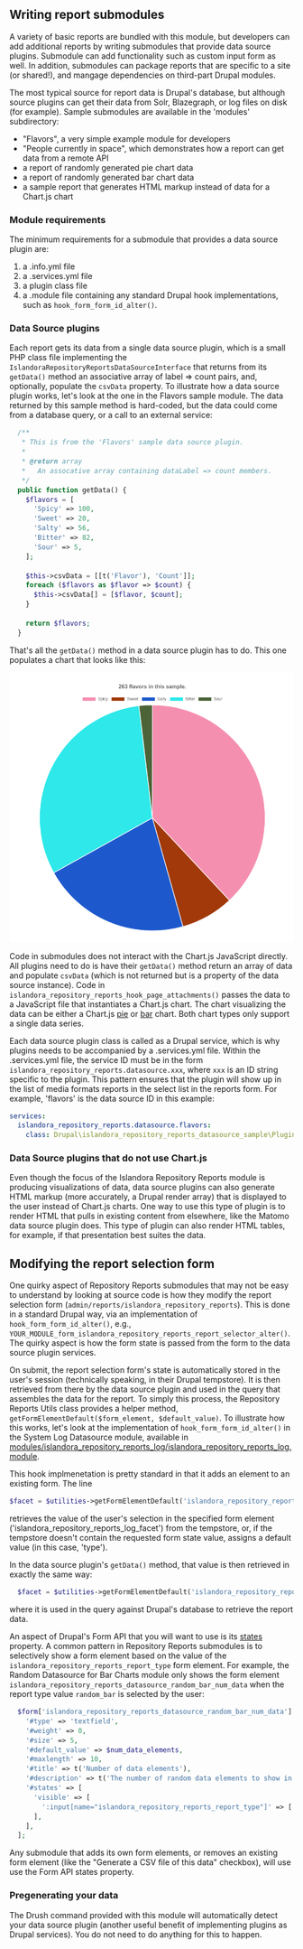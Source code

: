 ## Writing report submodules

A variety of basic reports are bundled with this module, but developers can add additional reports by writing submodules that provide data source plugins. Submodule can add functionality such as custom input form as well. In addition, submodules can package reports that are specific to a site (or shared!), and mangage dependencies on third-part Drupal modules.

The most typical source for report data is Drupal's database, but although source plugins can get their data from Solr, Blazegraph, or log files on disk (for example). Sample submodules are available in the 'modules' subdirectory:

* "Flavors", a very simple example module for developers
* "People currently in space", which demonstrates how a report can get data from a remote API
* a report of randomly generated pie chart data
* a report of randomly generated bar chart data
* a sample report that generates HTML markup instead of data for a Chart.js chart

### Module requirements

The minimum requirements for a submodule that provides a data source plugin are:

1. a .info.yml file
1. a .services.yml file
1. a plugin class file
1. a .module file containing any standard Drupal hook implementations, such as `hook_form_form_id_alter()`.

### Data Source plugins

Each report gets its data from a single data source plugin, which is a small PHP class file implementing the `IslandoraRepositoryReportsDataSourceInterface` that returns from its `getData()` method an associative array of label => count pairs, and, optionally, populate the `csvData` property. To illustrate how a data source plugin works, let's look at the one in the Flavors sample module. The data returned by this sample method is hard-coded, but the data could come from a database query, or a call to an external service:

```php
  /**
   * This is from the 'Flavors' sample data source plugin.
   *
   * @return array
   *   An assocative array containing dataLabel => count members.
   */
  public function getData() {
    $flavors = [
      'Spicy' => 100,
      'Sweet' => 20,
      'Salty' => 56,
      'Bitter' => 82,
      'Sour' => 5,
    ];

    $this->csvData = [[t('Flavor'), 'Count']];
    foreach ($flavors as $flavor => $count) {
      $this->csvData[] = [$flavor, $count];
    }

    return $flavors;
  }
```

That's all the `getData()` method in a data source plugin has to do. This one populates a chart that looks like this:

![Random bar chart](images/flavors.png)

Code in submodules does not interact with the Chart.js JavaScript directly. All plugins need to do is have their `getData()` method return an array of data and populate `csvData` (which is not returned but is a property of the data source instance). Code in `islandora_repository_reports_hook_page_attachments()` passes the data to a JavaScript file that instantiates a Chart.js chart. The chart visualizing the data can be either a Chart.js [pie](https://www.chartjs.org/samples/latest/charts/pie.html) or [bar](https://www.chartjs.org/samples/latest/charts/bar/vertical.html) chart. Both chart types only support a single data series.

Each data source plugin class is called as a Drupal service, which is why plugins needs to be accompanied by a .services.yml file. Within the .services.yml file, the service ID must be in the form `islandora_repository_reports.datasource.xxx`, where `xxx` is an ID string specific to the plugin. This pattern ensures that the plugin will show up in the list of media formats reports in the select list in the reports form. For example, 'flavors' is the data source ID in this example:

```yaml
services:
  islandora_repository_reports.datasource.flavors:
    class: Drupal\islandora_repository_reports_datasource_sample\Plugin\DataSource\Flavors
```

### Data Source plugins that do not use Chart.js

Even though the focus of the Islandora Repository Reports module is producing visualizations of data, data source plugins can also generate HTML markup (more accurately, a Drupal render array) that is displayed to the user instead of Chart.js charts. One way to use this type of plugin is to render HTML that pulls in existing content from elsewhere, like the Matomo data source plugin does. This type of plugin can also render HTML tables, for example, if that presentation best suites the data.

## Modifying the report selection form

One quirky aspect of Repository Reports submodules that may not be easy to understand by looking at source code is how they modify the report selection form (`admin/reports/islandora_repository_reports`). This is done in a standard Drupal way, via an implementation of `hook_form_form_id_alter()`, e.g., `YOUR_MODULE_form_islandora_repository_reports_report_selector_alter()`. The quirky aspect is how the form state is passed from the form to the data source plugin services.

On submit, the report selection form's state is automatically stored in the user's session (technically speaking, in their Drupal tempstore). It is then retrieved from there by the data source plugin and used in the query that assembles the data for the report. To simply this process, the Repository Reports Utils class provides a helper method, `getFormElementDefault($form_element, $default_value)`. To illustrate how this works, let's look at the implementation of `hook_form_form_id_alter()` in the System Log Datasource module, available in [modules/islandora_repository_reports_log/islandora_repository_reports_log.module](../modules/islandora_repository_reports_log/islandora_repository_reports_log.module).

This hook implmenetation is pretty standard in that it adds an element to an existing form. The line

```php
$facet = $utilities->getFormElementDefault('islandora_repository_reports_log_facet', 'type');
```

retrieves the value of the user's selection in the specified form element ('islandora_repository_reports_log_facet') from the tempstore, or, if the tempstore doesn't contain the requested form state value, assigns a default value (in this case, 'type').

In the data source plugin's `getData()` method, that value is then retrieved in exactly the same way:

```php
  $facet = $utilities->getFormElementDefault('islandora_repository_reports_log_facet', 'type');
```

where it is used in the query against Drupal's database to retrieve the report data.

An aspect of Drupal's Form API that you will want to use is its [states](https://www.drupal.org/docs/8/api/form-api/conditional-form-fields) property. A common pattern in Repository Reports submodules is to selectively show a form element based on the value of the `islandora_repository_reports_report_type` form element. For example, the Random Datasource for Bar Charts module only shows the form element `islandora_repository_reports_datasource_random_bar_num_data` when the report type value `random_bar` is selected by the user:

```php
  $form['islandora_repository_reports_datasource_random_bar_num_data'] = [
    '#type' => 'textfield',
    '#weight' => 0,
    '#size' => 5,
    '#default_value' => $num_data_elements,
    '#maxlength' => 10,
    '#title' => t('Number of data elements'),
    '#description' => t('The number of random data elements to show in this chart.'),
    '#states' => [
      'visible' => [
        ':input[name="islandora_repository_reports_report_type"]' => ['value' => 'random_bar'],
      ],
    ],
  ];
``` 

Any submodule that adds its own form elements, or removes an existing form element (like the "Generate a CSV file of this data" checkbox), will use use the Form API states property.

### Pregenerating your data

The Drush command provided with this module will automatically detect your data source plugin (another useful benefit of implementing plugins as Drupal services). You do not need to do anything for this to happen.
